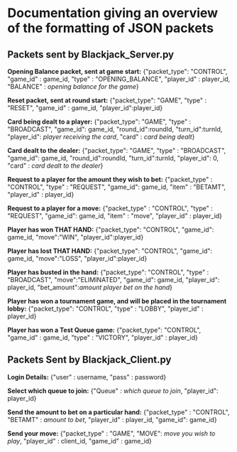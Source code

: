 # Documentation giving an overview of the formatting of JSON packets

## Packets sent by Blackjack_Server.py

**Opening Balance packet, sent at game start:**
{"packet_type": "CONTROL", "game_id" : game_id, "type" : "OPENING_BALANCE", "player_id" : player_id, "BALANCE" : *opening balance for the game*}

**Reset packet, sent at round start:**
{"packet_type": "GAME", "type" : "RESET", "game_id" : game_id, "player_id":player_id}

**Card being dealt to a player:**
{"packet_type": "GAME", "type" : "BROADCAST", "game_id": game_id, "round_id":roundId, "turn_id":turnId, "player_id": *player receiving the card*, "card" : *card being dealt*}

**Card dealt to the dealer:**
{"packet_type": "GAME", "type" : "BROADCAST", "game_id": game_id, "round_id":roundId, "turn_id":turnId, "player_id": 0, "card" : *card dealt to the dealer*}

**Request to a player for the amount they wish to bet:**
{"packet_type" : "CONTROL", "type" : "REQUEST", "game_id": game_id, "item" : "BETAMT", "player_id" : player_id}

**Request to a player for a move:**
{"packet_type" : "CONTROL", "type" : "REQUEST", "game_id": game_id, "item" : "move", "player_id" : player_id}

**Player has won THAT HAND:**
{"packet_type": "CONTROL", "game_id": game_id, "move":"WIN", "player_id":player_id}

**Player has lost THAT HAND:**
{"packet_type": "CONTROL", "game_id": game_id, "move":"LOSS", "player_id":player_id}

**Player has busted in the hand:**
{"packet_type": "CONTROL", "type" : "BROADCAST", "move":"ELIMINATED", "game_id": game_id, "player_id": player_id, "bet_amount":*amount player bet on the hand*}

**Player has won a tournament game, and will be placed in the tournament lobby:**
{"packet_type": "CONTROL", "type" : "LOBBY", "player_id" : player_id}

**Player has won a Test Queue game:**
{"packet_type": "CONTROL", "game_id" : game_id, "type" : "VICTORY", "player_id" : player_id}

## Packets Sent by Blackjack_Client.py

**Login Details:**
{"user" : username, "pass" : password}

**Select which queue to join:**
{"Queue" : *which queue to join*, "player_id": player_id}

**Send the amount to bet on a particular hand:**
{"packet_type" : "CONTROL", "BETAMT" : *amount to bet*, "player_id" : player_id, "game_id": game_id}

**Send your move:**
{"packet_type" : "GAME", "MOVE": *move you wish to play*, "player_id" : client_id, "game_id" : game_id}
